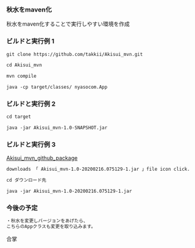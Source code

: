 ### 秋水をmaven化

秋水をmaven化することで実行しやすい環境を作成

### ビルドと実行例 1

```markdown
git clone https://github.com/takkii/Akisui_mvn.git

cd Akisui_mvn

mvn compile

java -cp target/classes/ nyasocom.App
```

### ビルドと実行例 2

```markdown
cd target

java -jar Akisui_mvn-1.0-SNAPSHOT.jar
```

### ビルドと実行例 3

[Akisui_mvn_github_package](https://github.com/takkii/Akisui_mvn/packages/129108?version=1.0-SNAPSHOT)

```markdown
downloads 「 Akisui_mvn-1.0-20200216.075129-1.jar 」file icon click.

cd ダウンロード先

java -jar Akisui_mvn-1.0-20200216.075129-1.jar
```

### 今後の予定

```markdown
・秋水を変更しバージョンをあげたら、
こちらのAppクラスも変更を取り込みます。
```

合掌
